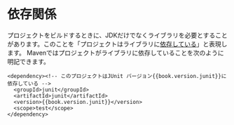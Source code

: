 # 依存関係

プロジェクトをビルドするときに、JDKだけでなくライブラリを必要とすることがあります。このことを「プロジェクトはライブラリに[依存している](http://maven.apache.org/guides/introduction/introduction-to-dependency-mechanism.html)」と表現します。
Mavenではプロジェクトがライブラリに依存していることを次のように明記できます。

<pre><code class="lang-xml">&lt;dependency&gt;&lt;!-- このプロジェクトはJUnit バージョン{{book.version.junit}}に依存している --&gt;
  &lt;groupId&gt;junit&lt;/groupId&gt;
  &lt;artifactId&gt;junit&lt;/artifactId&gt;
  &lt;version&gt;{{book.version.junit}}&lt;/version&gt;
  &lt;scope&gt;test&lt;/scope&gt;
&lt;/dependency&gt;</code></pre>
